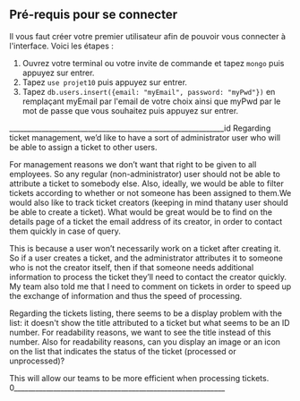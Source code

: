 ## Pré-requis pour se connecter

Il vous faut créer votre premier utilisateur afin de pouvoir vous connecter à l'interface.
Voici les étapes :

1. Ouvrez votre terminal ou votre invite de commande et tapez `mongo` puis appuyez sur entrer.
2. Tapez `use projet10` puis appuyez sur entrer.
2. Tapez `db.users.insert({email: "myEmail", password: "myPwd"})` en remplaçant myEmail par l'email de votre choix ainsi que myPwd par le mot de passe que vous souhaitez puis appuyez sur entrer.

____________________________________________________________id
Regarding ticket management, we’d like to have a sort of administrator
user who will be able to assign a ticket to other users.

For management reasons we don’t want that right to be given to all employees.
So any regular (non-administrator) user should not be able to attribute a ticket to somebody else.
Also, ideally, we would be able to filter tickets according to whether or not someone has been assigned
to them.We would also like to track ticket creators (keeping in mind thatany user should be able to 
create a ticket). What would be great would be to find on the details page of a ticket the email 
address of its creator, in order to contact them quickly in case of query.

This is because a user won’t necessarily work on a ticket after creating it.
So if a user creates a ticket, and the administrator attributes it to someone who is not
the creator itself, then if that someone needs additional information to process the ticket
they’ll need to contact the creator quickly. My team also told me that I need to comment on
tickets in order to speed up the exchange of information and thus the speed of processing.

Regarding the tickets listing, there seems to be a display problem with the list: it doesn't show
the title attributed to a ticket but what seems to be an ID number. For readability reasons, we want
to see the title instead of this number. Also for readability reasons, can you display an image or an
icon on the list that indicates the status of the ticket (processed or unprocessed)?

This will allow our teams to be more efficient when processing tickets.
0___________________________________________________________